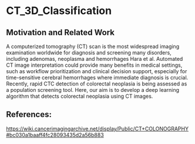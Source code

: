 # CT_3D_Classification
## Motivation and Related Work
A computerized tomography (CT) scan is the most widespread imaging examination worldwide
for diagnosis and screening many disorders, including adenomas, neoplasma and hemorrhages Hara
et al. Automated CT image interpretation could provide many benefits in medical settings,
such as workflow prioritization and clinical decision support, especially for time-sensitive cerebral
hemorrhages where immediate diagnosis is crucial. Recently, rapid CTC
detection of colorectal neoplasia is being assessed as a population screening tool. Here, our aim is
to develop a deep learning algorithm that detects colorectal neoplasia using CT images.
















## References:
https://wiki.cancerimagingarchive.net/display/Public/CT+COLONOGRAPHY#bc030a1baaff4fc28093435d2a56b883
<br>

